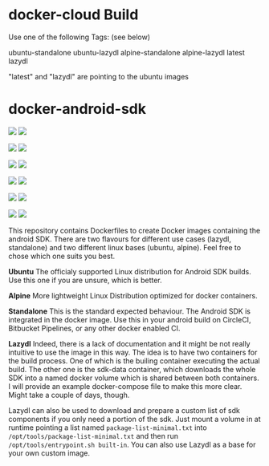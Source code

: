 # docker-cloud Build

Use one of the following Tags: (see below)

ubuntu-standalone
ubuntu-lazydl
alpine-standalone
alpine-lazydl
latest
lazydl

"latest" and "lazydl" are pointing to the ubuntu images


# docker-android-sdk
[![](https://images.microbadger.com/badges/version/msfjarvis/docker-android-sdk.svg)](https://microbadger.com/images/msfjarvis/docker-android-sdk "Get your own version badge on microbadger.com")
[![](https://images.microbadger.com/badges/image/msfjarvis/docker-android-sdk.svg)](https://microbadger.com/images/msfjarvis/docker-android-sdk "Get your own image badge on microbadger.com")

[![](https://images.microbadger.com/badges/version/msfjarvis/docker-android-sdk:lazydl.svg)](https://microbadger.com/images/msfjarvis/docker-android-sdk:lazydl "Get your own version badge on microbadger.com")
[![](https://images.microbadger.com/badges/image/msfjarvis/docker-android-sdk:lazydl.svg)](https://microbadger.com/images/msfjarvis/docker-android-sdk:lazydl "Get your own image badge on microbadger.com")

[![](https://images.microbadger.com/badges/version/msfjarvis/docker-android-sdk:ubuntu-lazydl.svg)](https://microbadger.com/images/msfjarvis/docker-android-sdk:ubuntu-lazydl "Get your own version badge on microbadger.com")
[![](https://images.microbadger.com/badges/image/msfjarvis/docker-android-sdk:ubuntu-lazydl.svg)](https://microbadger.com/images/msfjarvis/docker-android-sdk:ubuntu-lazydl "Get your own image badge on microbadger.com")

[![](https://images.microbadger.com/badges/version/msfjarvis/docker-android-sdk:ubuntu-standalone.svg)](https://microbadger.com/images/msfjarvis/docker-android-sdk:ubuntu-standalone "Get your own version badge on microbadger.com")
[![](https://images.microbadger.com/badges/image/msfjarvis/docker-android-sdk:ubuntu-standalone.svg)](https://microbadger.com/images/msfjarvis/docker-android-sdk:ubuntu-standalone "Get your own image badge on microbadger.com")

[![](https://images.microbadger.com/badges/version/msfjarvis/docker-android-sdk:alpine-lazydl.svg)](https://microbadger.com/images/msfjarvis/docker-android-sdk:alpine-lazydl "Get your own version badge on microbadger.com")
[![](https://images.microbadger.com/badges/image/msfjarvis/docker-android-sdk:alpine-lazydl.svg)](https://microbadger.com/images/msfjarvis/docker-android-sdk:alpine-lazydl "Get your own image badge on microbadger.com")

[![](https://images.microbadger.com/badges/version/msfjarvis/docker-android-sdk:alpine-standalone.svg)](https://microbadger.com/images/msfjarvis/docker-android-sdk:alpine-standalone "Get your own version badge on microbadger.com")
[![](https://images.microbadger.com/badges/image/msfjarvis/docker-android-sdk:alpine-standalone.svg)](https://microbadger.com/images/msfjarvis/docker-android-sdk:alpine-standalone "Get your own image badge on microbadger.com")


This repository contains Dockerfiles to create Docker images containing the android SDK. There are two flavours for different use cases (lazydl, standalone) and two different linux bases (ubuntu, alpine). Feel free to chose which one suits you best.

**Ubuntu**
The officialy supported Linux distribution for Android SDK builds. Use this one if you are unsure, which is better.

**Alpine**
More lightweight Linux Distribution optimized for docker containers.

**Standalone**
This is the standard expected behaviour. The Android SDK is integrated in the docker image. Use this in your android build on CircleCI, Bitbucket Pipelines, or any other docker enabled CI.

**Lazydl**
Indeed, there is a lack of documentation and it might be not really intuitive to use the image in this way. The idea is to have two containers for the build process. One of which is the builing container executing the actual build. The other one is the sdk-data container, which downloads the whole SDK into a named docker volume which is shared between both containers.
I will provide an example docker-compose file to make this more clear. Might take a couple of days, though.

Lazydl can also be used to download and prepare a custom list of sdk components if you only need a portion of the sdk. Just mount a volume in at runtime pointing a list named `package-list-minimal.txt` into `/opt/tools/package-list-minimal.txt` and then run `/opt/tools/entrypoint.sh built-in`. You can also use Lazydl as a base for your own custom image.
